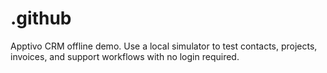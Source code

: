 # .github
Apptivo CRM offline demo. Use a local simulator to test contacts, projects, invoices, and support workflows with no login required.

